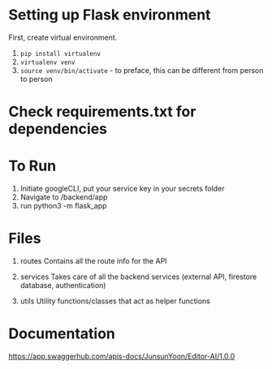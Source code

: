 # Setting up Flask environment

First, create virtual environment.

1. `pip install virtualenv`
2. `virtualenv venv`
3. `source venv/bin/activate` - to preface, this can be different from person to person

# Check requirements.txt for dependencies

# To Run

1. Initiate googleCLI, put your service key in your secrets folder
1. Navigate to /backend/app
1. run python3 -m flask_app

# Files

1. routes
   Contains all the route info for the API

1. services
   Takes care of all the backend services (external API, firestore database, authentication)

1. utils
   Utility functions/classes that act as helper functions

# Documentation

https://app.swaggerhub.com/apis-docs/JunsunYoon/Editor-AI/1.0.0
